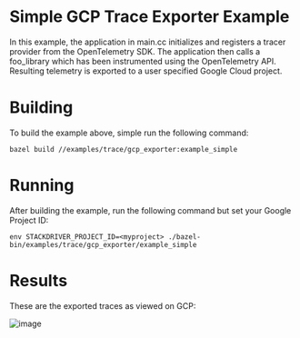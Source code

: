 # Simple GCP Trace Exporter Example

In this example, the application in main.cc initializes and registers a tracer provider from the OpenTelemetry SDK. The application then calls a foo_library which has been instrumented using the OpenTelemetry API.
Resulting telemetry is exported to a user specified Google Cloud project.  

# Building
To build the example above, simple run the following command:
```
bazel build //examples/trace/gcp_exporter:example_simple
```

# Running
After building the example, run the following command but set your Google Project ID:
```
env STACKDRIVER_PROJECT_ID=<myproject> ./bazel-bin/examples/trace/gcp_exporter/example_simple
```

# Results

These are the exported traces as viewed on GCP:

![image](https://user-images.githubusercontent.com/31712484/86039505-5d347100-b9f7-11ea-865c-0e9bcf9894b8.png)
